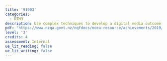 ```yaml
---
title: '91903'
categories:
  - DTM3
description: Use complex techniques to develop a digital media outcome
pdf: 'https://www.nzqa.govt.nz/nqfdocs/ncea-resource/achievements/2019/as91903.pdf'
level: '3'
credits: 4
assessment: Internal
ue_lit_reading: false
ue_lit_writing: false
---
```


